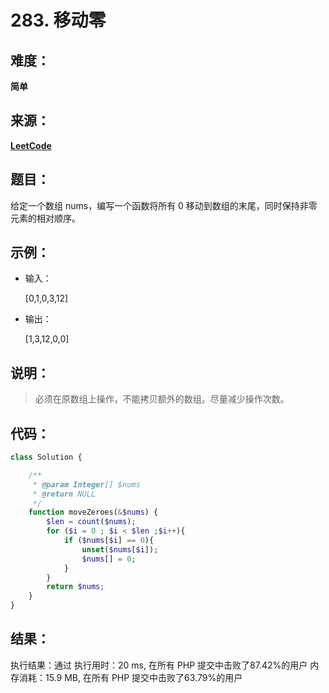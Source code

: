 # 283. 移动零

## 难度：

**简单**

## 来源：

[**LeetCode**](https://leetcode-cn.com/problems/move-zeroes)

## 题目：

给定一个数组 nums，编写一个函数将所有 0 移动到数组的末尾，同时保持非零元素的相对顺序。

## 示例：

- 输入：

  [0,1,0,3,12]

- 输出：

  [1,3,12,0,0]

## 说明：

> 必须在原数组上操作，不能拷贝额外的数组。尽量减少操作次数。

## 代码：

```php
class Solution {

    /**
     * @param Integer[] $nums
     * @return NULL
     */
    function moveZeroes(&$nums) {
        $len = count($nums);
        for ($i = 0 ; $i < $len ;$i++){
            if ($nums[$i] == 0){
                unset($nums[$i]);
                $nums[] = 0;
            }
        }
        return $nums;
    }
}
```

## 结果：

执行结果：通过
执行用时：20 ms, 在所有 PHP 提交中击败了87.42%的用户
内存消耗：15.9 MB, 在所有 PHP 提交中击败了63.79%的用户


